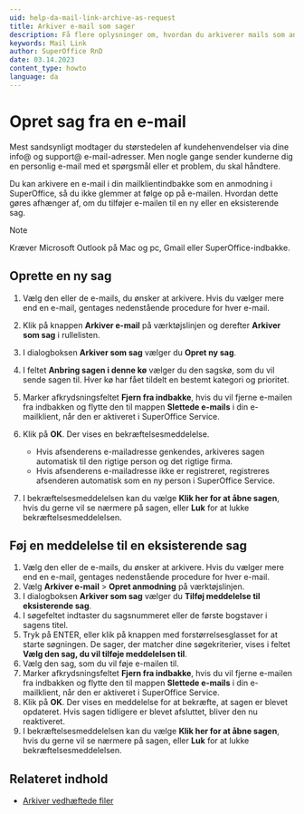 ```yaml
---
uid: help-da-mail-link-archive-as-request
title: Arkiver e-mail som sager
description: Få flere oplysninger om, hvordan du arkiverer mails som anmodninger i denne vejledning.
keywords: Mail Link
author: SuperOffice RnD
date: 03.14.2023
content_type: howto
language: da
---
```


# Opret sag fra en e-mail

Mest sandsynligt modtager du størstedelen af kundehenvendelser via dine info@ og support@ e-mail-adresser. Men nogle gange sender kunderne dig en personlig e-mail med et spørgsmål eller et problem, du skal håndtere.

Du kan arkivere en e-mail i din mailklientindbakke som en anmodning i SuperOffice, så du ikke glemmer at følge op på e-mailen. Hvordan dette gøres afhænger af, om du tilføjer e-mailen til en ny eller en eksisterende sag.

> [!NOTE]
> Kræver Microsoft Outlook på Mac og pc, Gmail eller SuperOffice-indbakke.

## Oprette en ny sag

1. Vælg den eller de e-mails, du ønsker at arkivere. Hvis du vælger mere end en e-mail, gentages nedenstående procedure for hver e-mail.

2. Klik på knappen **Arkiver e-mail** på værktøjslinjen og derefter **Arkiver som sag** i rullelisten.

3. I dialogboksen **Arkiver som sag** vælger du **Opret ny sag**.

4. I feltet **Anbring sagen i denne kø** vælger du den sagskø, som du vil sende sagen til. Hver kø har fået tildelt en bestemt kategori og prioritet.

5. Marker afkrydsningsfeltet **Fjern fra indbakke**, hvis du vil fjerne e-mailen fra indbakken og flytte den til mappen **Slettede e-mails** i din e-mailklient, når den er aktiveret i SuperOffice Service.

6. Klik på **OK**. Der vises en bekræftelsesmeddelelse.

    * Hvis afsenderens e-mailadresse genkendes, arkiveres sagen automatisk til den rigtige person og det rigtige firma.
    * Hvis afsenderens e-mailadresse ikke er registreret, registreres afsenderen automatisk som en ny person i SuperOffice Service.

7. I bekræftelsesmeddelelsen kan du vælge **Klik her for at åbne sagen**, hvis du gerne vil se nærmere på sagen, eller **Luk** for at lukke bekræftelsesmeddelelsen.

## Føj en meddelelse til en eksisterende sag

1. Vælg den eller de e-mails, du ønsker at arkivere. Hvis du vælger mere end en e-mail, gentages nedenstående procedure for hver e-mail.
2. Vælg **Arkiver e-mail** > **Opret anmodning** på værktøjslinjen.
3. I dialogboksen **Arkiver som sag** vælger du **Tilføj meddelelse til eksisterende sag**.
4. I søgefeltet indtaster du sagsnummeret eller de første bogstaver i sagens titel.
5. Tryk på ENTER, eller klik på knappen med forstørrelsesglasset for at starte søgningen. De sager, der matcher dine søgekriterier, vises i feltet **Vælg den sag, du vil tilføje meddelelsen til**.
6. Vælg den sag, som du vil føje e-mailen til.
7. Marker afkrydsningsfeltet **Fjern fra indbakke**, hvis du vil fjerne e-mailen fra indbakken og flytte den til mappen **Slettede e-mails** i din e-mailklient, når den er aktiveret i SuperOffice Service.
8. Klik på **OK**. Der vises en meddelelse for at bekræfte, at sagen er blevet opdateret. Hvis sagen tidligere er blevet afsluttet, bliver den nu reaktiveret.
9. I bekræftelsesmeddelelsen kan du vælge **Klik her for at åbne sagen**, hvis du gerne vil se nærmere på sagen, eller **Luk** for at lukke bekræftelsesmeddelelsen.

## Relateret indhold

* [Arkiver vedhæftede filer][1]

<!-- Referenced links -->
[1]: archive-attachment.md

<!-- Referenced images -->

